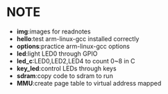 # NOTE  
- **img**:images for readnotes
- **hello**:test arm-linux-gcc installed correctly
- **options**:practice arm-linux-gcc options
- **led**:light LED0 through GPIO
- **led_c**:LED0,LED2,LED4 to count 0~8 in C
- **key_led**:control LEDs through keys
- **sdram**:copy code to sdram to run
- **MMU**:create page table to virtual address mapped



 

